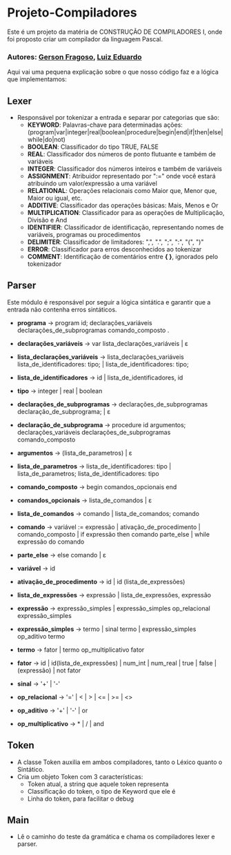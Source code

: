 # Projeto-Compiladores

Este é um projeto da matéria de CONSTRUÇÃO DE COMPILADORES I, onde foi proposto criar um compilador da linguagem Pascal.

### Autores: [Gerson Fragoso](https://github.com/gersonfragoso), [Luiz Eduardo](https://github.com/Luiz-Eduardo-DS)

Aqui vai uma pequena explicação sobre o que nosso código faz e a lógica que implementamos:

## Lexer

- Responsável por tokenizar a entrada e separar por categorias que são:
  - **KEYWORD**: Palavras-chave para determinadas ações: (program|var|integer|real|boolean|procedure|begin|end|if|then|else|while|do|not)
  - **BOOLEAN**: Classificador do tipo TRUE, FALSE
  - **REAL**: Classificador dos números de ponto flutuante e também de variáveis
  - **INTEGER**: Classificador dos números inteiros e também de variáveis
  - **ASSIGNMENT**: Atribuidor representado por ":=" onde você estará atribuindo um valor/expressão a uma variável
  - **RELATIONAL**: Operações relacionais como Maior que, Menor que, Maior ou igual, etc.
  - **ADDITIVE**: Classificador das operações básicas: Mais, Menos e Or
  - **MULTIPLICATION**: Classificador para as operações de Multiplicação, Divisão e And
  - **IDENTIFIER**: Classificador de identificação, representando nomes de variáveis, programas ou procedimentos
  - **DELIMITER**: Classificador de limitadores: ",", ".", ";", ":", "(", ")"
  - **ERROR**: Classificador para erros desconhecidos ao tokenizar
  - **COMMENT**: Identificação de comentários entre **{ }**, ignorados pelo tokenizador

## Parser

Este módulo é responsável por seguir a lógica sintática e garantir que a entrada não contenha erros sintáticos.

- **programa** →
  program id;
  declarações_variáveis
  declarações_de_subprogramas
  comando_composto
  .

- **declarações_variáveis** →
  var lista_declarações_variáveis
  | ε

- **lista_declarações_variáveis** →
  lista_declarações_variáveis lista_de_identificadores: tipo;
  | lista_de_identificadores: tipo;

- **lista_de_identificadores** →
  id
  | lista_de_identificadores, id

- **tipo** →
  integer
  | real
  | boolean

- **declarações_de_subprogramas** →
  declarações_de_subprogramas declaração_de_subprograma;
  | ε

- **declaração_de_subprograma** →
  procedure id argumentos;
  declarações_variáveis
  declarações_de_subprogramas
  comando_composto

- **argumentos** →
  (lista_de_parametros)
  | ε

- **lista_de_parametros** →
  lista_de_identificadores: tipo
  | lista_de_parametros; lista_de_identificadores: tipo

- **comando_composto** →
  begin
  comandos_opcionais
  end

- **comandos_opcionais** →
  lista_de_comandos
  | ε

- **lista_de_comandos** →
  comando
  | lista_de_comandos; comando

- **comando** →
  variável := expressão
  | ativação_de_procedimento
  | comando_composto
  | if expressão then comando parte_else
  | while expressão do comando

- **parte_else** →
  else comando
  | ε

- **variável** →
  id

- **ativação_de_procedimento** →
  id
  | id (lista_de_expressões)

- **lista_de_expressões** →
  expressão
  | lista_de_expressões, expressão

- **expressão** →
  expressão_simples
  | expressão_simples op_relacional expressão_simples

- **expressão_simples** →
  termo
  | sinal termo
  | expressão_simples op_aditivo termo

- **termo** →
  fator
  | termo op_multiplicativo fator

- **fator** →
  id
  | id(lista_de_expressões)
  | num_int
  | num_real
  | true
  | false
  | (expressão)
  | not fator

- **sinal** →
  '+'
  | '-'

- **op_relacional** →
  '='
  | <
  | >
  | <=
  | >=
  | <>

- **op_aditivo** →
  '+'
  | '-'
  | or

- **op_multiplicativo** →
  *
  | /
  | and

## Token

- A classe Token auxilia em ambos compiladores, tanto o Léxico quanto o Sintático.
- Cria um objeto Token com 3 características:
  - Token atual, a string que aquele token representa
  - Classificação do token, o tipo de Keyword que ele é
  - Linha do token, para facilitar o debug

## Main

- Lê o caminho do teste da gramática e chama os compiladores lexer e parser.
